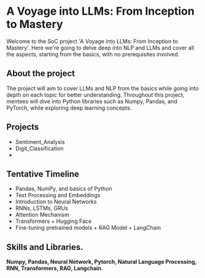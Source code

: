 # A Voyage into LLMs: From Inception to Mastery

Welcome to the SoC project 'A Voyage into LLMs: From Inception to Mastery'. Here we're going to delve deep into NLP and LLMs and cover all the aspects, starting from the basics, with no prerequisites involved. 

## About the project

The project will aim to cover LLMs and NLP from the basics while going into depth on each topic for better understanding. Throughout this project, mentees will dive into Python libraries such as Numpy, Pandas, and PyTorch, while exploring deep learning concepts.

## Projects
-  Sentiment_Analysis
-  Digit_Classification
-  
## Tentative Timeline

-  Pandas, NumPy, and basics of Python
-  Text Processing and Embeddings 
-  Introduction to Neural Networks
-  RNNs, LSTMs, GRUs
-  Attention Mechanism
-  Transformers + Hugging Face
-  Fine-tuning pretrained models + RAG Model + LangChain

  
## Skills and Libraries.

**Numpy, Pandas, Neural Network, Pytorch, Natural Language Processing, RNN, Transformers, RAG, Langchain.**

